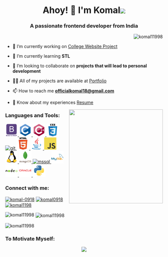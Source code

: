 
<h1 align="center">Ahoy! 👋 I'm Komal<img align="center" src="https://media.giphy.com/media/1fhj2FW0661V3Nb2Me/giphy.gif" width="60"></h1>   
<h3 align="center">A passionate frontend developer from India</h3>

<p align="right"> <img src="https://komarev.com/ghpvc/?username=komal11998&label=Profile%20views&color=0e75b6&style=flat" alt="komal11998" /> </p>

- 🔭 I’m currently working on [College Website Project](https://github.com/komal11998/collegewebsite.github.io)

- 🌱 I’m currently learning **STL**

- 👯 I’m looking to collaborate on **projects that will lead to personal development**

- 👨‍💻 All of my projects are available at [Portfolio](https://komal11998.github.io/portfolio_website.github.io/)

- 📫 How to reach me **officialkomal18@gmail.com**

- 📄 Know about my experiences [Resume](https://drive.google.com/drive/u/1/folders/1Yxq3rF73yMWmkDtwYdNwHAXfF16XfqM2)

<img align="right" width="300" height="300" src="https://media.giphy.com/media/ndIq5ohg1pyfqyVOII/giphy.gif">

<h3 align="left">Languages and Tools:</h3>
<p align="left"> <a href="https://getbootstrap.com" target="_blank"> <img src="https://raw.githubusercontent.com/devicons/devicon/master/icons/bootstrap/bootstrap-plain-wordmark.svg" alt="bootstrap" width="40" height="40"/> </a> <a href="https://www.cprogramming.com/" target="_blank"> <img src="https://raw.githubusercontent.com/devicons/devicon/master/icons/c/c-original.svg" alt="c" width="40" height="40"/> </a> <a href="https://www.w3schools.com/cpp/" target="_blank"> <img src="https://raw.githubusercontent.com/devicons/devicon/master/icons/cplusplus/cplusplus-original.svg" alt="cplusplus" width="40" height="40"/> </a> <a href="https://www.w3schools.com/css/" target="_blank"> <img src="https://raw.githubusercontent.com/devicons/devicon/master/icons/css3/css3-original-wordmark.svg" alt="css3" width="40" height="40"/> </a> <a href="https://git-scm.com/" target="_blank"> <img src="https://www.vectorlogo.zone/logos/git-scm/git-scm-icon.svg" alt="git" width="40" height="40"/> </a> <a href="https://www.w3.org/html/" target="_blank"> <img src="https://raw.githubusercontent.com/devicons/devicon/master/icons/html5/html5-original-wordmark.svg" alt="html5" width="40" height="40"/> </a> <a href="https://www.java.com" target="_blank"> <img src="https://raw.githubusercontent.com/devicons/devicon/master/icons/java/java-original.svg" alt="java" width="40" height="40"/> </a> <a href="https://developer.mozilla.org/en-US/docs/Web/JavaScript" target="_blank"> <img src="https://raw.githubusercontent.com/devicons/devicon/master/icons/javascript/javascript-original.svg" alt="javascript" width="40" height="40"/> </a> <a href="https://www.linux.org/" target="_blank"> <img src="https://raw.githubusercontent.com/devicons/devicon/master/icons/linux/linux-original.svg" alt="linux" width="40" height="40"/> </a> <a href="https://www.mongodb.com/" target="_blank"> <img src="https://raw.githubusercontent.com/devicons/devicon/master/icons/mongodb/mongodb-original-wordmark.svg" alt="mongodb" width="40" height="40"/> </a> <a href="https://www.microsoft.com/en-us/sql-server" target="_blank"> <img src="https://www.svgrepo.com/show/303229/microsoft-sql-server-logo.svg" alt="mssql" width="40" height="40"/> </a> <a href="https://www.mysql.com/" target="_blank"> <img src="https://raw.githubusercontent.com/devicons/devicon/master/icons/mysql/mysql-original-wordmark.svg" alt="mysql" width="40" height="40"/> </a> <a href="https://nodejs.org" target="_blank"> <img src="https://raw.githubusercontent.com/devicons/devicon/master/icons/nodejs/nodejs-original-wordmark.svg" alt="nodejs" width="40" height="40"/> </a> <a href="https://www.oracle.com/" target="_blank"> <img src="https://raw.githubusercontent.com/devicons/devicon/master/icons/oracle/oracle-original.svg" alt="oracle" width="40" height="40"/> </a> <a href="https://www.python.org" target="_blank"> <img src="https://raw.githubusercontent.com/devicons/devicon/master/icons/python/python-original.svg" alt="python" width="40" height="40"/> </a> </p>

<!-- <h3 align="left">Next to Learn:</h3>
<p align="left"> <a href="https://www.php.net" target="_blank"><img src="https://raw.githubusercontent.com/devicons/devicon/master/icons/php/php-original.svg" alt="php" width="40" height="40"/> </a> <a href="https://www.python.org" target="_blank"><a href="https://flutter.dev" target="_blank"> <img src="https://www.vectorlogo.zone/logos/flutterio/flutterio-icon.svg" alt="flutter" width="40" height="40"/> </a><a href="https://firebase.google.com/" target="_blank"> <img src="https://www.vectorlogo.zone/logos/firebase/firebase-icon.svg" alt="firebase" width="40" height="40"/> </a><a href="https://heroku.com" target="_blank"> <img src="https://www.vectorlogo.zone/logos/heroku/heroku-icon.svg" alt="heroku" width="40" height="40"/> </a>  </a> </p> -->

<h3 align="left">Connect with me:</h3>
<p align="left">
<a href="https://linkedin.com/in/komal-0918" target="blank"><img align="center" src="https://raw.githubusercontent.com/rahuldkjain/github-profile-readme-generator/master/src/images/icons/Social/linked-in-alt.svg" alt="komal-0918" height="30" width="40" /></a>
<a href="https://instagram.com/komal0918" target="blank"><img align="center" src="https://raw.githubusercontent.com/rahuldkjain/github-profile-readme-generator/master/src/images/icons/Social/instagram.svg" alt="komal0918" height="30" width="40" /></a>
<a href="https://www.hackerrank.com/komal1198" target="blank"><img align="center" src="https://raw.githubusercontent.com/rahuldkjain/github-profile-readme-generator/master/src/images/icons/Social/hackerrank.svg" alt="komal1198" height="30" width="40" /></a>
</p>

<p><img align="left" src="https://github-readme-stats.vercel.app/api/top-langs?username=komal11998&show_icons=true&locale=en&layout=compact" alt="komal11998" /></p>

<p>&nbsp;<img align="center" src="https://github-readme-stats.vercel.app/api?username=komal11998&show_icons=true&locale=en" alt="komal11998" /></p>

<p><img align="center" src="https://github-readme-streak-stats.herokuapp.com/?user=komal11998&" alt="komal11998" /></p>



<h3 align="left">To Motivate Myself:</h3>
<p align="center">
  <a href="">
    <img src="https://github-readme-quotes.herokuapp.com/quote?theme=dark&animation=grow_out_in"/>
  </a>
</p>

